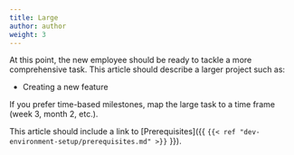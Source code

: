 ```yaml
---
title: Large
author: author
weight: 3
---
```


At this point, the new employee should be ready to tackle a more comprehensive task. This article should describe a larger project such as:

* Creating a new feature

If you prefer time-based milestones, map the large task to a time frame (week 3, month 2, etc.).

This article should include a link to [Prerequisites]({{ `{{< ref "dev-environment-setup/prerequisites.md" >}}` }}).

